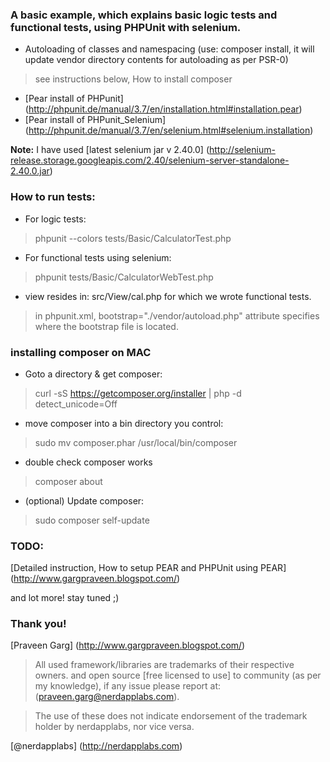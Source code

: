 ### A basic example, which explains basic logic tests and functional tests, using PHPUnit with selenium.

* Autoloading of classes and namespacing (use: composer install, it will update vendor directory contents for autoloading as per PSR-0)

> see instructions below, How to install composer

* [Pear install of PHPunit] (http://phpunit.de/manual/3.7/en/installation.html#installation.pear)
* [Pear install of PHPunit_Selenium] (http://phpunit.de/manual/3.7/en/selenium.html#selenium.installation)

__Note:__ I have used [latest selenium jar v 2.40.0] (http://selenium-release.storage.googleapis.com/2.40/selenium-server-standalone-2.40.0.jar)

### How to run tests:

* For logic tests:

> phpunit --colors tests/Basic/CalculatorTest.php

* For functional tests using selenium:

> phpunit tests/Basic/CalculatorWebTest.php

* view resides in: src/View/cal.php for which we wrote functional tests.

> in phpunit.xml, bootstrap="./vendor/autoload.php" attribute specifies where the bootstrap
> file is located.

### installing composer on MAC

* Goto a directory & get composer:

> curl -sS https://getcomposer.org/installer | php -d detect_unicode=Off

* move composer into a bin directory you control:

> sudo mv composer.phar /usr/local/bin/composer

* double check composer works

> composer about

* (optional) Update composer:

> sudo composer self-update


### TODO:

[Detailed instruction, How to setup PEAR and PHPUnit using PEAR] (http://www.gargpraveen.blogspot.com/)

and lot more! stay tuned ;)

### Thank you!

[Praveen Garg] (http://www.gargpraveen.blogspot.com/)

> All used framework/libraries are trademarks of their respective owners. and open source
> [free licensed to use] to community (as per my knowledge), if any issue please report at:
> (praveen.garg@nerdapplabs.com).

> The use of these does not indicate endorsement of the trademark holder by nerdapplabs,
> nor vice versa.


[@nerdapplabs] (http://nerdapplabs.com)